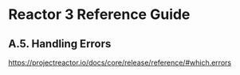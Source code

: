 # Reactor 3 Reference Guide
## A.5. Handling Errors
https://projectreactor.io/docs/core/release/reference/#which.errors